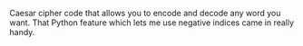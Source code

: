 Caesar cipher code that allows you to encode and decode any word you want. That Python feature which lets me use negative indices came in really handy.

